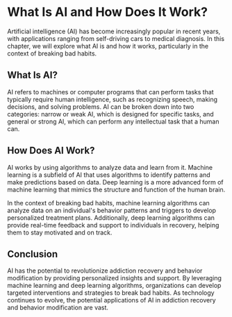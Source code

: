 What Is AI and How Does It Work?
=========================================================================================================

Artificial intelligence (AI) has become increasingly popular in recent years, with applications ranging from self-driving cars to medical diagnosis. In this chapter, we will explore what AI is and how it works, particularly in the context of breaking bad habits.

What Is AI?
-----------

AI refers to machines or computer programs that can perform tasks that typically require human intelligence, such as recognizing speech, making decisions, and solving problems. AI can be broken down into two categories: narrow or weak AI, which is designed for specific tasks, and general or strong AI, which can perform any intellectual task that a human can.

How Does AI Work?
-----------------

AI works by using algorithms to analyze data and learn from it. Machine learning is a subfield of AI that uses algorithms to identify patterns and make predictions based on data. Deep learning is a more advanced form of machine learning that mimics the structure and function of the human brain.

In the context of breaking bad habits, machine learning algorithms can analyze data on an individual's behavior patterns and triggers to develop personalized treatment plans. Additionally, deep learning algorithms can provide real-time feedback and support to individuals in recovery, helping them to stay motivated and on track.

Conclusion
----------

AI has the potential to revolutionize addiction recovery and behavior modification by providing personalized insights and support. By leveraging machine learning and deep learning algorithms, organizations can develop targeted interventions and strategies to break bad habits. As technology continues to evolve, the potential applications of AI in addiction recovery and behavior modification are vast.
